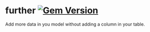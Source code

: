 further [![Gem Version](https://badge.fury.io/rb/further.png)](http://badge.fury.io/rb/further)
=======

Add more data in you model without adding a column in your table.
